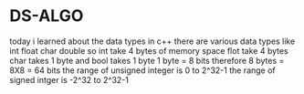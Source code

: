 # DS-ALGO

today i learned about the data types in c++
there are various data types like int float char double
so int take 4 bytes of memory space
flot take 4 bytes char takes 1 byte and bool takes 1 byte
1 byte = 8 bits
therefore 8 bytes = 8X8 = 64 bits
the range of unsigned integer is 0 to 2^32-1 
the range of signed intger is -2^32 to 2^32-1
